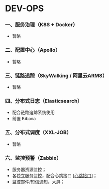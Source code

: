 # DEV-OPS


### 一、服务治理（K8S + Docker）
 * 暂略



### 二、配置中心（Apollo）
 * 暂略



### 三、链路追踪（SkyWalking / 阿里云ARMS）
 * 暂略



### 四、分布式日志（Elasticsearch）
 * 配合链路追踪系统使用
 * 前置 Kibana 



### 五、分布式调度（XXL-JOB）
 * 暂略



### 六、监控预警（Zabbix）
 * 服务器资源监控；
 * 各独立服务监控，配合心跳接口 [[心跳接口](02-HTTP-API.md)]；
 * 监控邮件/短信通知，大屏；


